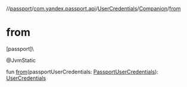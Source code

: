 //[passport](../../../../index.md)/[com.yandex.passport.api](../../index.md)/[UserCredentials](../index.md)/[Companion](index.md)/[from](from.md)

# from

[passport]\

@JvmStatic

fun [from](from.md)(passportUserCredentials: [PassportUserCredentials](../../-passport-user-credentials/index.md)): [UserCredentials](../index.md)
